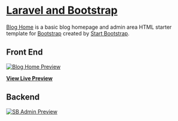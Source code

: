 # [Laravel and Bootstrap](https://startbootstrap.com/template-overviews/blog-home/)

[Blog Home](http://startbootstrap.com/template-overviews/blog-home/) is a basic blog homepage and admin area HTML starter template for [Bootstrap](http://getbootstrap.com/) created by [Start Bootstrap](http://startbootstrap.com/).

## Front End

[![Blog Home Preview](https://startbootstrap.com/assets/img/templates/blog-home.jpg)](https://blackrockdigital.github.io/startbootstrap-blog-home/)

**[View Live Preview](https://blackrockdigital.github.io/startbootstrap-blog-home/)**

## Backend

[![SB Admin Preview](https://startbootstrap.com/assets/img/templates/sb-admin.jpg)](https://blackrockdigital.github.io/startbootstrap-sb-admin/)
